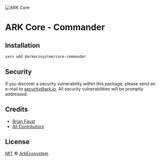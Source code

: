 ![ARK Core](https://i.imgur.com/1aP6F2o.png)

# ARK Core - Commander

## Installation

```bash
yarn add @arkecosystem/core-commander
```

## Security

If you discover a security vulnerability within this package, please send an e-mail to security@ark.io. All security vulnerabilities will be promptly addressed.

## Credits

- [Brian Faust](https://github.com/faustbrian)
- [All Contributors](../../../../contributors)

## License

[MIT](LICENSE) © [ArkEcosystem](https://ark.io)
